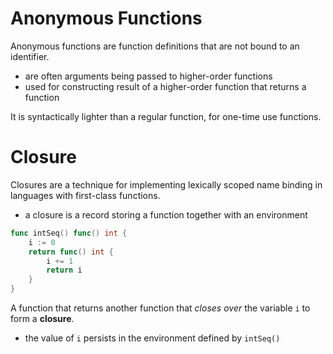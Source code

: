 # Anonymous Functions
Anonymous functions are function definitions that are not bound to an identifier. 
- are often arguments being passed to higher-order functions
- used for constructing result of a higher-order function that returns a function

It is syntactically lighter than a regular function, for one-time use functions.

# Closure
Closures are a technique for implementing lexically scoped name binding in languages with first-class functions.
- a closure is a record storing a function together with an environment

```go
func intSeq() func() int {
    i := 0
    return func() int {
        i += 1
        return i
    }
}
```
A function that returns another function that *closes over* the variable `i` to form a **closure**.
- the value of `i` persists in the environment defined by `intSeq()`

